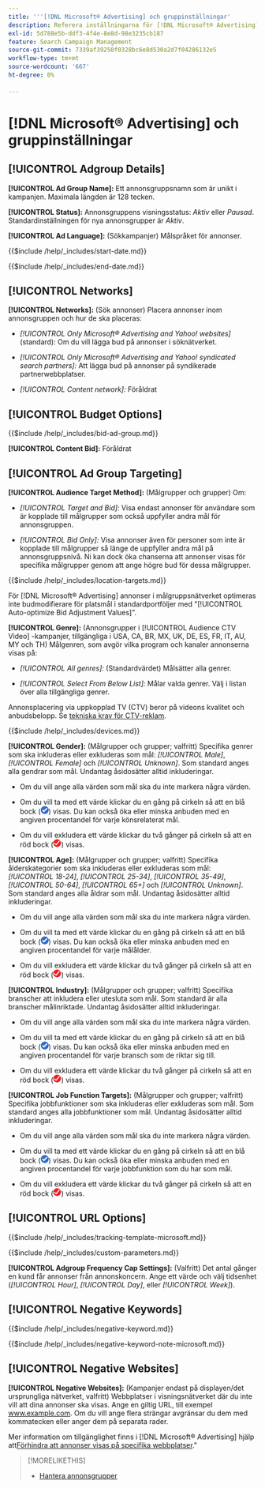 ```yaml
---
title: '''[!DNL Microsoft® Advertising] och gruppinställningar'
description: Referera inställningarna för [!DNL Microsoft® Advertising] annonsgrupper.
exl-id: 5d788e5b-ddf3-4f4e-8e8d-98e3235cb187
feature: Search Campaign Management
source-git-commit: 7339af39250f0328bc6e8d530a2d7f04286132e5
workflow-type: tm+mt
source-wordcount: '667'
ht-degree: 0%

---
```


# [!DNL Microsoft® Advertising] och gruppinställningar

## [!UICONTROL Adgroup Details]

**[!UICONTROL Ad Group Name]:** Ett annonsgruppsnamn som är unikt i kampanjen. Maximala längden är 128 tecken.

**[!UICONTROL Status]:** Annonsgruppens visningsstatus: *Aktiv* eller *Pausad*. Standardinställningen för nya annonsgrupper är *Aktiv*.

**[!UICONTROL Ad Language]:** (Sökkampanjer) Målspråket för annonser.

<!-- **[!UICONTROL Start Date]:** -->

{{$include /help/_includes/start-date.md}}

<!-- **[!UICONTROL End Date]:** -->

{{$include /help/_includes/end-date.md}}

## [!UICONTROL Networks]

**[!UICONTROL Networks]:** (Sök annonser) Placera annonser inom annonsgruppen och hur de ska placeras:

* *[!UICONTROL Only Microsoft® Advertising and Yahoo! websites]* (standard): Om du vill lägga bud på annonser i söknätverket.

* *[!UICONTROL Only Microsoft® Advertising and Yahoo! syndicated search partners]:* Att lägga bud på annonser på syndikerade partnerwebbplatser.

* *[!UICONTROL Content network]:* Föråldrat

## [!UICONTROL Budget Options]

<!-- **[!UICONTROL Bid]:** -->

{{$include /help/_includes/bid-ad-group.md}}

**[!UICONTROL Content Bid]:** Föråldrat

## [!UICONTROL Ad Group Targeting]

**[!UICONTROL Audience Target Method]:** (Målgrupper och grupper) Om:

* *[!UICONTROL Target and Bid]:* Visa endast annonser för användare som är kopplade till målgrupper som också uppfyller andra mål för annonsgruppen.

* *[!UICONTROL Bid Only]:* Visa annonser även för personer som inte är kopplade till målgrupper så länge de uppfyller andra mål på annonsgruppsnivå. Ni kan dock öka chanserna att annonser visas för specifika målgrupper genom att ange högre bud för dessa målgrupper.

<!-- **[!UICONTROL Location Target]:** -->

{{$include /help/_includes/location-targets.md}}

För [!DNL Microsoft® Advertising] annonser i målgruppsnätverket optimeras inte budmodifierare för platsmål i standardportföljer med &quot;[!UICONTROL Auto-optimize Bid Adjustment Values]&quot;.

**[!UICONTROL Genre]:** (Annonsgrupper i [!UICONTROL Audience CTV Video] -kampanjer, tillgängliga i USA, CA, BR, MX, UK, DE, ES, FR, IT, AU, MY och TH<!-- should that go in the campaign sub-type description instead, or is this applicable for this feature only? -->) Målgenren, som avgör vilka program och kanaler annonserna visas på:

* *[!UICONTROL All genres]:* (Standardvärdet) Målsätter alla genrer.

* *[!UICONTROL Select From Below List]:* Målar valda genrer. Välj i listan över alla tillgängliga genrer.

Annonsplacering via uppkopplad TV (CTV) beror på videons kvalitet och anbudsbelopp. Se [tekniska krav för CTV-reklam](https://help.ads.microsoft.com/#apex/ads/en/60102/0/#TechnicalRequirements).

<!-- **[!UICONTROL Devices]:** -->

{{$include /help/_includes/devices.md}}

**[!UICONTROL Gender]:** (Målgrupper och grupper; valfritt) Specifika genrer som ska inkluderas eller exkluderas som mål: *[!UICONTROL Male]*, *[!UICONTROL Female]* och *[!UICONTROL Unknown]*. Som standard anges alla gendrar som mål. Undantag åsidosätter alltid inkluderingar.

* Om du vill ange alla värden som mål ska du inte markera några värden.

* Om du vill ta med ett värde klickar du en gång på cirkeln så att en blå bock (![Inkludera](/help/search-social-commerce/assets/include.png "Inkludera")) visas. Du kan också öka eller minska anbuden med en angiven procentandel för varje könsrelaterat mål.

* Om du vill exkludera ett värde klickar du två gånger på cirkeln så att en röd bock (![Exkludera](/help/search-social-commerce/assets/exclude.png "Exkludera")) visas.

**[!UICONTROL Age]:** (Målgrupper och grupper; valfritt) Specifika ålderskategorier som ska inkluderas eller exkluderas som mål: *[!UICONTROL 18-24]*, *[!UICONTROL 25-34]*, *[!UICONTROL 35-49]*, *[!UICONTROL 50-64]*, *[!UICONTROL 65+]* och *[!UICONTROL Unknown]*. Som standard anges alla åldrar som mål. Undantag åsidosätter alltid inkluderingar.

* Om du vill ange alla värden som mål ska du inte markera några värden.

* Om du vill ta med ett värde klickar du en gång på cirkeln så att en blå bock (![Inkludera](/help/search-social-commerce/assets/include.png "Inkludera")) visas. Du kan också öka eller minska anbuden med en angiven procentandel för varje målålder.

* Om du vill exkludera ett värde klickar du två gånger på cirkeln så att en röd bock (![Exkludera](/help/search-social-commerce/assets/exclude.png "Exkludera")) visas.

**[!UICONTROL Industry]:** (Målgrupper och grupper; valfritt) Specifika branscher att inkludera eller utesluta som mål. Som standard är alla branscher målinriktade. Undantag åsidosätter alltid inkluderingar.

* Om du vill ange alla värden som mål ska du inte markera några värden.

* Om du vill ta med ett värde klickar du en gång på cirkeln så att en blå bock (![Inkludera](/help/search-social-commerce/assets/include.png "Inkludera")) visas. Du kan också öka eller minska anbuden med en angiven procentandel för varje bransch som de riktar sig till.

* Om du vill exkludera ett värde klickar du två gånger på cirkeln så att en röd bock (![Exkludera](/help/search-social-commerce/assets/exclude.png "Exkludera")) visas.

**[!UICONTROL Job Function Targets]:** (Målgrupper och grupper; valfritt) Specifika jobbfunktioner som ska inkluderas eller exkluderas som mål. Som standard anges alla jobbfunktioner som mål. Undantag åsidosätter alltid inkluderingar.

* Om du vill ange alla värden som mål ska du inte markera några värden.

* Om du vill ta med ett värde klickar du en gång på cirkeln så att en blå bock (![Inkludera](/help/search-social-commerce/assets/include.png "Inkludera")) visas. Du kan också öka eller minska anbuden med en angiven procentandel för varje jobbfunktion som du har som mål.

* Om du vill exkludera ett värde klickar du två gånger på cirkeln så att en röd bock (![Exkludera](/help/search-social-commerce/assets/exclude.png "Exkludera")) visas.

## [!UICONTROL URL Options]

<!-- **[!UICONTROL Tracking Template]:** -->

{{$include /help/_includes/tracking-template-microsoft.md}}

<!-- **[!UICONTROL Custom Parameters]:** -->

{{$include /help/_includes/custom-parameters.md}}

**[!UICONTROL Adgroup Frequency Cap Settings]:** (Valfritt) Det antal gånger en kund får annonser från annonskoncern. Ange ett värde och välj tidsenhet (*[!UICONTROL Hour]*, *[!UICONTROL Day]*, eller *[!UICONTROL Week]*).

## [!UICONTROL Negative Keywords]

<!-- **[!UICONTROL Negative Keywords]:** -->

{{$include /help/_includes/negative-keyword.md}}

<!-- Note for **[!UICONTROL Negative Keywords]:** -->

{{$include /help/_includes/negative-keyword-note-microsoft.md}}

## [!UICONTROL Negative Websites]

**[!UICONTROL Negative Websites]:** (Kampanjer endast på displayen/det ursprungliga nätverket, valfritt) Webbplatser i visningsnätverket där du inte vill att dina annonser ska visas. Ange en giltig URL, till exempel www.example.com. Om du vill ange flera strängar avgränsar du dem med kommatecken eller anger dem på separata rader.

Mer information om tillgänglighet finns i [!DNL Microsoft® Advertising] hjälp att[Förhindra att annonser visas på specifika webbplatser](https://help.ads.microsoft.com/#apex/bae/en/14061/0).&quot;

>[!MORELIKETHIS]
>
>* [Hantera annonsgrupper](/help/search-social-commerce/campaign-management/campaigns/ad-group-manage.md)
